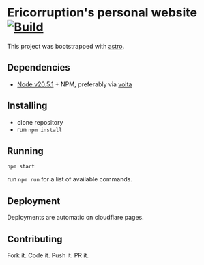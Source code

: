 # Ericorruption's personal website [![Build](https://github.com/ericorruption/ericorruption.github.io/actions/workflows/build.yml/badge.svg)](https://github.com/ericorruption/ericorruption.github.io/actions/workflows/build.yml)

This project was bootstrapped with [astro](https://astro.build/).

## Dependencies

- [Node v20.5.1](https://nodejs.org/) + NPM, preferably via [volta](https://volta.sh/)

## Installing

- clone repository
- run `npm install`

## Running

```
npm start
```

run `npm run` for a list of available commands.

<!-- TODO update command for astro -->
<!-- `npx browser-sync start --files '_site/**' --proxy localhost:4000` -->

## Deployment

Deployments are automatic on cloudflare pages.

## Contributing

Fork it. Code it. Push it. PR it.
